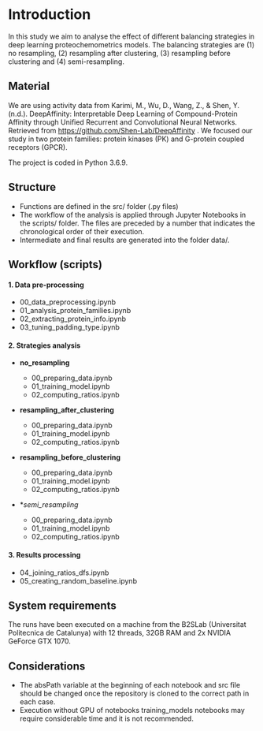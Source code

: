 # Introduction

In this study we aim to analyse the effect of different balancing strategies in deep learning proteochemometrics models. The balancing strategies are (1) no resampling, (2) resampling after clustering, (3) resampling before clustering and (4) semi-resampling.

## Material

We are using activity data from Karimi, M., Wu, D., Wang, Z., & Shen, Y. (n.d.). DeepAffinity: Interpretable Deep Learning of Compound-Protein Affinity through 
Unified Recurrent and Convolutional Neural Networks. Retrieved from https://github.com/Shen-Lab/DeepAffinity . 
We focused our study in two protein families: protein kinases (PK) and G-protein coupled receptors (GPCR).

The project is coded in Python 3.6.9.

## Structure

- Functions are defined in the src/ folder (.py files)
- The workflow of the analysis is applied through Jupyter Notebooks in the scripts/ folder. 
The files are preceded by a number that indicates the chronological order of their execution.
- Intermediate and final results are generated into the folder data/.

## Workflow (scripts)

#### 1. Data pre-processing
- 00_data_preprocessing.ipynb
- 01_analysis_protein_families.ipynb
- 02_extracting_protein_info.ipynb
- 03_tuning_padding_type.ipynb

#### 2. Strategies analysis
- **no_resampling**
   - 00_preparing_data.ipynb
   - 01_training_model.ipynb
   - 02_computing_ratios.ipynb

- **resampling_after_clustering**
   - 00_preparing_data.ipynb
   - 01_training_model.ipynb
   - 02_computing_ratios.ipynb
   
- **resampling_before_clustering**
   - 00_preparing_data.ipynb
   - 01_training_model.ipynb
   - 02_computing_ratios.ipynb
   
- **semi_resampling*
   - 00_preparing_data.ipynb
   - 01_training_model.ipynb
   - 02_computing_ratios.ipynb

#### 3. Results processing
- 04_joining_ratios_dfs.ipynb
- 05_creating_random_baseline.ipynb


## System requirements
The runs have been executed on a machine from the B2SLab (Universitat Politecnica de Catalunya) with 12 threads, 32GB RAM and 2x NVIDIA GeForce GTX 1070.

## Considerations
- The absPath variable at the beginning of each notebook and src file should be changed once the repository is cloned to the correct path in each case.
- Execution without GPU of notebooks training_models notebooks may require considerable time and it is not recommended.

